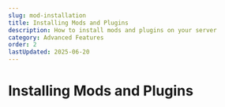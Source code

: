```yaml
---
slug: mod-installation
title: Installing Mods and Plugins
description: How to install mods and plugins on your server
category: Advanced Features
order: 2
lastUpdated: 2025-06-20
---
```


# Installing Mods and Plugins
